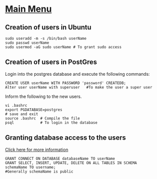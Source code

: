 # [Main Menu](index.html)

## Creation of users in Ubuntu


    sudo useradd -m -s /bin/bash userName
    sudo passwd userName
    sudo usermod -aG sudo userName # To grant sudo access

## Creation of users in PostGres
Login into the postgres database and execute the following commands:
    
    CREATE USER userName WITH PASSWORD 'password' CREATEDB;
    Alter user userName with superuser   #To make the user a super user

Inform the following to the new users.

    vi .bashrc
    export PGDATABASE=postgres
    # save and exit
    source .bashrc  # Compile the file
    psql            # To login in the database

## Granting database access to the users

[Click here for more information](https://tableplus.com/blog/2018/04/postgresql-how-to-grant-access-to-users.html)

    GRANT CONNECT ON DATABASE databaseName TO userName
    GRANT SELECT, INSERT, UPDATE, DELETE ON ALL TABLES IN SCHEMA schemaName TO username;
    #Generally schemaName is public